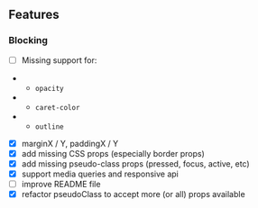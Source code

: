 ## Features

### Blocking
- [ ] Missing support for:
- - `opacity`
- - `caret-color`
- - `outline`
- [x] marginX / Y, paddingX / Y
- [x] add missing CSS props (especially border props)
- [x] add missing pseudo-class props (pressed, focus, active, etc)
- [x] support media queries and responsive api
- [ ] improve README file
- [x] refactor pseudoClass to accept more (or all) props available
